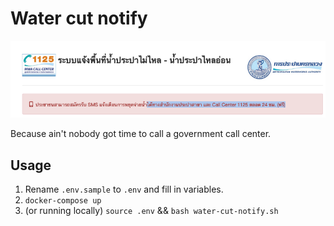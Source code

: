 # Water cut notify

![](images/2021-12-15-20-02-49.png)

Because ain't nobody got time to call a government call center.

## Usage
1. Rename `.env.sample` to `.env` and fill in variables.
2. `docker-compose up`
3. (or running locally) `source .env` && `bash water-cut-notify.sh`
